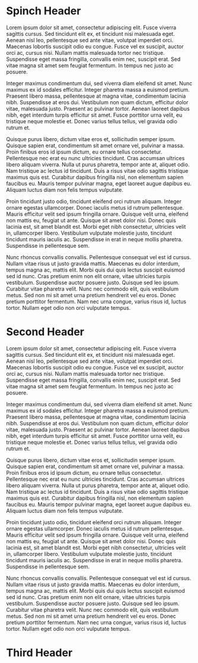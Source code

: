 # Spinch Header

Lorem ipsum dolor sit amet, consectetur adipiscing elit. Fusce viverra sagittis cursus. Sed tincidunt elit ex, et tincidunt nisi malesuada eget. Aenean nisl leo, pellentesque sed ante vitae, volutpat imperdiet orci. Maecenas lobortis suscipit odio eu congue. Fusce vel ex suscipit, auctor orci ac, cursus nisi. Nullam mattis malesuada tortor nec tristique. Suspendisse eget massa fringilla, convallis enim nec, suscipit erat. Sed vitae magna sit amet sem feugiat fermentum. In tempus nec justo ac posuere.

Integer maximus condimentum dui, sed viverra diam eleifend sit amet. Nunc maximus ex id sodales efficitur. Integer pharetra massa a euismod pretium. Praesent libero massa, pellentesque at magna vitae, condimentum lacinia nibh. Suspendisse at eros dui. Vestibulum non quam dictum, efficitur dolor vitae, malesuada justo. Praesent ac pulvinar tortor. Aenean laoreet dapibus nibh, eget interdum turpis efficitur sit amet. Fusce porttitor urna velit, eu tristique neque molestie et. Donec varius tellus tellus, vel gravida odio rutrum et.

Quisque purus libero, dictum vitae eros et, sollicitudin semper ipsum. Quisque sapien erat, condimentum sit amet ornare vel, pulvinar a massa. Proin finibus eros id ipsum dictum, eu ornare tellus consectetur. Pellentesque nec erat eu nunc ultricies tincidunt. Cras accumsan ultrices libero aliquam viverra. Nulla ut purus pharetra, tempor ante at, aliquet odio. Nam tristique ac lectus id tincidunt. Duis a risus vitae odio sagittis tristique maximus quis est. Curabitur dapibus fringilla nisl, non elementum sapien faucibus eu. Mauris tempor pulvinar magna, eget laoreet augue dapibus eu. Aliquam luctus diam non felis tempus vulputate.

Proin tincidunt justo odio, tincidunt eleifend orci rutrum aliquam. Integer ornare egestas ullamcorper. Donec iaculis metus id rutrum pellentesque. Mauris efficitur velit sed ipsum fringilla ornare. Quisque velit urna, eleifend non mattis eu, feugiat ut ante. Quisque sit amet dolor nisi. Donec quis lacinia est, sit amet blandit est. Morbi eget nibh consectetur, ultricies velit in, ullamcorper libero. Vestibulum vulputate molestie justo, tincidunt tincidunt mauris iaculis ac. Suspendisse in erat in neque mollis pharetra. Suspendisse in pellentesque sem.

Nunc rhoncus convallis convallis. Pellentesque consequat vel est id cursus. Nullam vitae risus ut justo gravida mattis. Maecenas eu dolor interdum, tempus magna ac, mattis elit. Morbi quis dui quis lectus suscipit euismod sed id nunc. Cras pretium enim non elit ornare, vitae ultricies turpis vestibulum. Suspendisse auctor posuere justo. Quisque sed leo ipsum. Curabitur vitae pharetra velit. Nunc nec commodo elit, quis vestibulum metus. Sed non mi sit amet urna pretium hendrerit vel eu eros. Donec pretium porttitor fermentum. Nam nec urna congue, varius risus id, luctus tortor. Nullam eget odio non orci vulputate tempus.

# Second Header


Lorem ipsum dolor sit amet, consectetur adipiscing elit. Fusce viverra sagittis cursus. Sed tincidunt elit ex, et tincidunt nisi malesuada eget. Aenean nisl leo, pellentesque sed ante vitae, volutpat imperdiet orci. Maecenas lobortis suscipit odio eu congue. Fusce vel ex suscipit, auctor orci ac, cursus nisi. Nullam mattis malesuada tortor nec tristique. Suspendisse eget massa fringilla, convallis enim nec, suscipit erat. Sed vitae magna sit amet sem feugiat fermentum. In tempus nec justo ac posuere.

Integer maximus condimentum dui, sed viverra diam eleifend sit amet. Nunc maximus ex id sodales efficitur. Integer pharetra massa a euismod pretium. Praesent libero massa, pellentesque at magna vitae, condimentum lacinia nibh. Suspendisse at eros dui. Vestibulum non quam dictum, efficitur dolor vitae, malesuada justo. Praesent ac pulvinar tortor. Aenean laoreet dapibus nibh, eget interdum turpis efficitur sit amet. Fusce porttitor urna velit, eu tristique neque molestie et. Donec varius tellus tellus, vel gravida odio rutrum et.

Quisque purus libero, dictum vitae eros et, sollicitudin semper ipsum. Quisque sapien erat, condimentum sit amet ornare vel, pulvinar a massa. Proin finibus eros id ipsum dictum, eu ornare tellus consectetur. Pellentesque nec erat eu nunc ultricies tincidunt. Cras accumsan ultrices libero aliquam viverra. Nulla ut purus pharetra, tempor ante at, aliquet odio. Nam tristique ac lectus id tincidunt. Duis a risus vitae odio sagittis tristique maximus quis est. Curabitur dapibus fringilla nisl, non elementum sapien faucibus eu. Mauris tempor pulvinar magna, eget laoreet augue dapibus eu. Aliquam luctus diam non felis tempus vulputate.

Proin tincidunt justo odio, tincidunt eleifend orci rutrum aliquam. Integer ornare egestas ullamcorper. Donec iaculis metus id rutrum pellentesque. Mauris efficitur velit sed ipsum fringilla ornare. Quisque velit urna, eleifend non mattis eu, feugiat ut ante. Quisque sit amet dolor nisi. Donec quis lacinia est, sit amet blandit est. Morbi eget nibh consectetur, ultricies velit in, ullamcorper libero. Vestibulum vulputate molestie justo, tincidunt tincidunt mauris iaculis ac. Suspendisse in erat in neque mollis pharetra. Suspendisse in pellentesque sem.

Nunc rhoncus convallis convallis. Pellentesque consequat vel est id cursus. Nullam vitae risus ut justo gravida mattis. Maecenas eu dolor interdum, tempus magna ac, mattis elit. Morbi quis dui quis lectus suscipit euismod sed id nunc. Cras pretium enim non elit ornare, vitae ultricies turpis vestibulum. Suspendisse auctor posuere justo. Quisque sed leo ipsum. Curabitur vitae pharetra velit. Nunc nec commodo elit, quis vestibulum metus. Sed non mi sit amet urna pretium hendrerit vel eu eros. Donec pretium porttitor fermentum. Nam nec urna congue, varius risus id, luctus tortor. Nullam eget odio non orci vulputate tempus.

# Third Header
